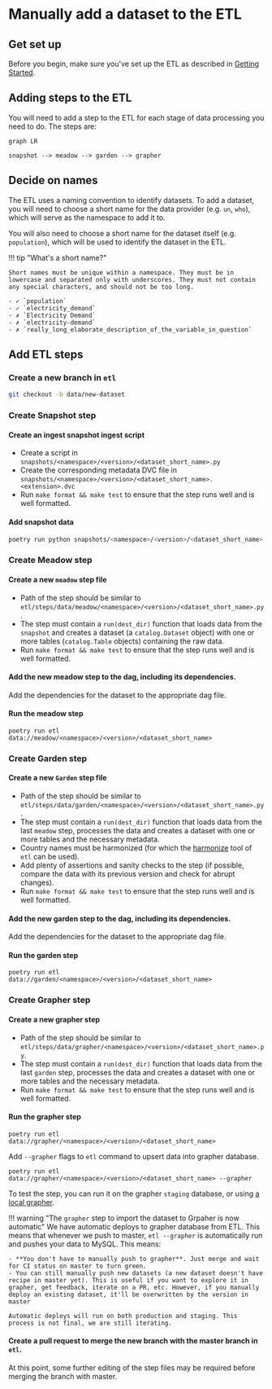 # Manually add a dataset to the ETL
## Get set up

Before you begin, make sure you've set up the ETL as described in [Getting Started](../../getting-started/index.md).

## Adding steps to the ETL

You will need to add a step to the ETL for each stage of data processing you need to do. The steps are:

```mermaid
graph LR

snapshot --> meadow --> garden --> grapher
```

## Decide on names

The ETL uses a naming convention to identify datasets. To add a dataset, you will need to choose a short name for the data provider (e.g. `un`, `who`), which will serve as the namespace to add it to.

You will also need to choose a short name for the dataset itself (e.g. `population`), which will be used to identify the dataset in the ETL.

!!! tip "What's a short name?"

    Short names must be unique within a namespace. They must be in lowercase and separated only with underscores. They must not contain any special characters, and should not be too long.

    - ✓ `population`
    - ✓ `electricity_demand`
    - ✗ `Electricity Demand`
    - ✗ `electricity-demand`
    - ✗ `really_long_elaborate_description_of_the_variable_in_question`

## Add ETL steps

### Create a new branch in `etl`

```bash
git checkout -b data/new-dataset
```

### Create Snapshot step

#### Create an ingest snapshot ingest script

- Create a script in `snapshots/<namespace>/<version>/<dataset_short_name>.py`
- Create the corresponding metadata DVC file in `snapshots/<namespace>/<version>/<dataset_short_name>.<extension>.dvc`
- Run `make format && make test` to ensure that the step runs well and is well formatted.

#### Add snapshot data

```bash
poetry run python snapshots/<namespace>/<version>/<dataset_short_name>.py
```

### Create Meadow step

#### Create a new `meadow` step file

- Path of the step should be similar to `etl/steps/data/meadow/<namespace>/<version>/<dataset_short_name>.py`.
- The step must contain a `run(dest_dir)` function that loads data from the `snapshot` and creates a dataset
(a `catalog.Dataset` object) with one or more tables (`catalog.Table` objects) containing the raw data.
- Run `make format && make test` to ensure that the step runs well and is well formatted.

#### Add the new meadow step to the dag, including its dependencies.
Add the dependencies for the dataset to the appropriate dag file.

#### Run the meadow step

```
poetry run etl data://meadow/<namespace>/<version>/<dataset_short_name>
```

### Create Garden step

#### Create a new `Garden` step file

- Path of the step should be similar to `etl/steps/data/garden/<namespace>/<version>/<dataset_short_name>.py`.
- The step must contain a `run(dest_dir)` function that loads data from the last `meadow` step, processes the data and
creates a dataset with one or more tables and the necessary metadata.
- Country names must be harmonized (for which the [harmonize](../architecture/workflow/harmonization.md) tool of `etl` can be used).
- Add plenty of assertions and sanity checks to the step (if possible, compare the data with its previous version and
check for abrupt changes).
- Run `make format && make test` to ensure that the step runs well and is well formatted.

#### Add the new garden step to the dag, including its dependencies.
Add the dependencies for the dataset to the appropriate dag file.

#### Run the garden step

```
poetry run etl data://garden/<namespace>/<version>/<dataset_short_name>
```

### Create Grapher step

#### Create a new grapher step
- Path of the step should be similar to `etl/steps/data/grapher/<namespace>/<version>/<dataset_short_name>.py`.
- The step must contain a `run(dest_dir)` function that loads data from the last `garden` step, processes the data and
creates a dataset with one or more tables and the necessary metadata.
- Run `make format && make test` to ensure that the step runs well and is well formatted.


#### Run the grapher step
```
poetry run etl data://grapher/<namespace>/<version>/<dataset_short_name>
```

Add `--grapher` flags to `etl` command to upsert data into grapher database.

```
poetry run etl data://grapher/<namespace>/<version>/<dataset_short_name> --grapher
```

To test the step, you can run it on the grapher `staging` database, or using
[a local grapher](https://github.com/owid/owid-grapher/blob/master/docs/docker-compose-mysql.md).

!!! warning "The `grapher` step to import the dataset to Grpaher is now automatic"
    We have automatic deploys to grapher database from ETL. This means that whenever we push to master, `etl --grapher` is automatically run and pushes your data to MySQL. This means:

    - **You don't have to manually push to grapher**. Just merge and wait for CI status on master to turn green.
    - You can still manually push new datasets (a new dataset doesn't have recipe in master yet). This is useful if you want to explore it in grapher, get feedback, iterate on a PR, etc. However, if you manually deploy an existing dataset, it'll be overwritten by the version in master

    Automatic deploys will run on both production and staging. This process is not final, we are still iterating.

#### Create a pull request to merge the new branch with the master branch in `etl`.
At this point, some further editing of the step files may be required before merging the branch with master.
